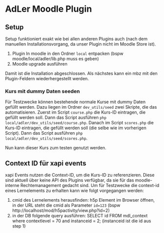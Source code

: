 # AdLer Moodle Plugin

## Setup
Setup funktioniert exakt wie bei allen anderen Plugins auch (nach dem manuellen Installationsvorgang, da unser Plugin nicht im Moodle Store ist).

1. Plugin In moodle in den Ordner `local` entpacken (bspw moodle/local/adler/lib.php muss es geben)
2. Moodle upgrade ausführen

Damit ist die Installation abgeschlossen. Als nächstes kann ein mbz mit den Plugin-Feldern wiederhergestellt werden.

### Kurs mit dummy Daten seeden
Für Testzwecke können bestehende normale Kurse mit dummy Daten gefüllt werden. 
Dazu liegen im Ordner `dev_utils/seed` zwei Skripte, die das automatisieren.
Zuerst im Script `course.php` die Kurs-ID eintragen, die gefüllt werden soll. 
Dann das Script ausführen `php local/adler/dev_utils/seed/course.php`.
Danach im Script `scores.php` die Kurs-ID eintragen, die gefüllt werden soll (die selbe wie im vorherigen Script).
Dann das Script ausführen `php local/adler/dev_utils/seed/scores.php`.

Nun kann dieser Kurs zum testen genutzt werden.


## Context ID für xapi events
xapi Events nutzen die Context-ID, um die Kurs-ID zu referenzieren.
Diese sind aktuell über keine API des Plugins verfügbar, da sie für das moodle-interne Rechtemanagement gedacht sind.
Um für Testzwecke die context-id eines Lernelements zu erhalten kann wie folgt vorgegangen werden:
1. cmid des Lernelements herausfinden: h5p Element im Browser öffnen, in der URL steht die cmid als Parameter `id=123` (bspw http://localhost/mod/h5pactivity/view.php?id=2)
2. in der DB folgende query ausführen: SELECT id FROM mdl_context where contextlevel = 70 and instanceid = 2;  (instanceid ist die id aus step 1)
